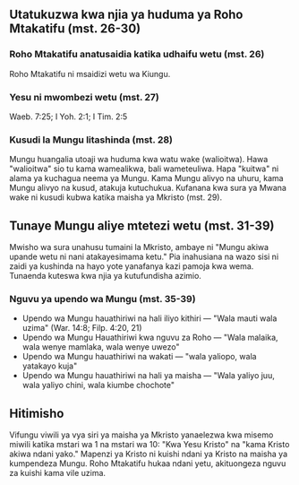 ## Utatukuzwa kwa njia ya huduma ya Roho Mtakatifu (mst. 26-30) 

### Roho Mtakatifu anatusaidia katika udhaifu wetu (mst. 26)
 
Roho Mtakatifu ni msaidizi wetu wa Kiungu.
 
### Yesu ni mwombezi wetu (mst. 27)
 
Waeb. 7:25; I Yoh. 2:1; I Tim. 2:5

### Kusudi la Mungu litashinda (mst. 28)
 
Mungu huangalia utoaji wa huduma kwa watu wake (walioitwa). Hawa "walioitwa" sio tu kama wamealikwa, bali wameteuliwa. Hapa "kuitwa" ni alama ya kuchagua neema ya Mungu. Kama Mungu alivyo na uhuru, kama Mungu alivyo na kusud, atakuja kutuchukua. Kufanana kwa sura ya Mwana wake ni kusudi kubwa katika maisha ya Mkristo (mst. 29).

## Tunaye Mungu aliye mtetezi wetu (mst. 31-39)

Mwisho wa sura unahusu tumaini la Mkristo, ambaye ni "Mungu akiwa upande wetu ni nani atakayesimama ketu." Pia inahusiana na wazo sisi ni zaidi ya kushinda na hayo yote yanafanya kazi pamoja kwa wema. Tunaenda kuteswa kwa njia ya kutufundisha azimio.

### Nguvu ya upendo wa Mungu (mst. 35-39)
 
* Upendo wa Mungu hauathiriwi na hali iliyo kithiri — "Wala mauti wala uzima" (War. 14:8; Filp. 4:20, 21)
* Upendo wa Mungu Hauathiriwi kwa nguvu za Roho — "Wala malaika, wala wenye mamlaka, wala wenye uwezo"
* Upendo wa Mungu hauathiriwi na wakati — "wala yaliopo, wala yatakayo kuja"
* Upendo wa Mungu hauathiriwi na hali ya maisha — "Wala yaliyo juu, wala yaliyo chini, wala kiumbe chochote"

## Hitimisho

Vifungu viwili ya vya siri ya maisha ya Mkristo yanaelezwa kwa misemo miwili katika mstari wa 1 na mstari wa 10: "Kwa Yesu Kristo" na "kama Kristo akiwa ndani yako." Mapenzi ya Kristo ni kuishi ndani ya Kristo na maisha ya kumpendeza Mungu. Roho Mtakatifu hukaa ndani yetu, akituongeza nguvu za kuishi kama vile uzima.


